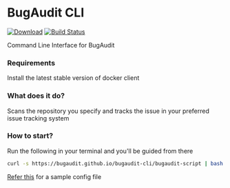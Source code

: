 # BugAudit CLI
[![Download](https://api.bintray.com/packages/bugaudit/maven/bugaudit-cli/images/download.svg)](https://bintray.com/bugaudit/maven/bugaudit-cli/_latestVersion)
[![Build Status](https://gitlab.com/bugaudit/bugaudit-cli/badges/master/pipeline.svg)](https://gitlab.com/bugaudit/bugaudit-cli/pipelines)

Command Line Interface for BugAudit

### Requirements
Install the latest stable version of docker client

### What does it do?
Scans the repository you specify and tracks the issue in your preferred issue tracking system

### How to start?
Run the following in your terminal and you'll be guided from there
```bash
curl -s https://bugaudit.github.io/bugaudit-cli/bugaudit-script | bash
```
[Refer this](https://bugaudit.github.io/bugaudit-cli/bugaudit-config.json) for a sample config file